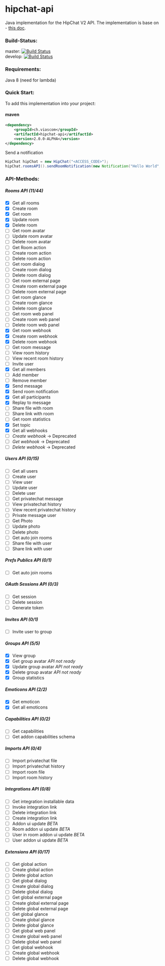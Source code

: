 hipchat-api
============
Java implementation for the HipChat V2 API. The implementation is base on - [this doc](https://www.hipchat.com/docs/apiv2).

### Build-Status:
master: [![Build Status](https://snap-ci.com/viascom/hipchat-api/branch/master/build_image)](https://snap-ci.com/viascom/hipchat-api/branch/master)<br/>
develop: [![Build Status](https://snap-ci.com/viascom/hipchat-api/branch/develop/build_image)](https://snap-ci.com/viascom/hipchat-api/branch/develop)

###  Requirements:
Java 8 (need for lambda)

### Quick Start:
To add this implementation into your project:

#### maven
```xml
<dependency>
    <groupId>ch.viascom</groupId>
    <artifactId>hipchat-api</artifactId>
    <version>2.0.0-ALPHA</version>
</dependency>
```

Send a notification
```java
HipChat hipChat = new HipChat("<ACCESS_CODE>");
hipChat.roomsAPI().sendRoomNotification(new Notification("Hello World", MessageColor.RED, true));
```

### API-Methods:

##### Rooms API (11/44)
- [x] Get all rooms
- [x] Create room
- [x] Get room
- [x] Update room
- [x] Delete room
- [ ] Get room avatar
- [ ] Update room avatar
- [ ] Delete room avatar
- [ ] Get Room action
- [ ] Create room action
- [ ] Delete room action
- [ ] Get room dialog
- [ ] Create room dialog
- [ ] Delete room dialog
- [ ] Get room external page
- [ ] Create room external page
- [ ] Delete room external page
- [ ] Get room glance
- [ ] Create room glance
- [ ] Delete room glance
- [ ] Get room web panel
- [ ] Create room web panel
- [ ] Delete room web panel
- [x] Get room webhook
- [x] Create room webhook
- [x] Delete room webhook
- [ ] Get room message
- [ ] View room history
- [ ] View recent room history
- [ ] Invite user
- [x] Get all members
- [ ] Add member
- [ ] Remove member
- [x] Send message
- [x] Send room notification
- [x] Get all participants
- [x] Replay to message
- [ ] Share file with room
- [ ] Share link with room
- [ ] Get room statistics
- [x] Set topic
- [x] Get all webhooks
- [ ] *Create webhook* -> Deprecated
- [ ] *Get webhook* -> Deprecated
- [ ] *Delete webhook* -> Deprecated

##### Users API (0/15)
- [ ] Get all users
- [ ] Create user
- [ ] View user
- [ ] Update user
- [ ] Delete user
- [ ] Get privatechat message
- [ ] View privatechat history
- [ ] View recent privatechat history
- [ ] Private message user
- [ ] Get Photo
- [ ] Update photo
- [ ] Delete photo
- [ ] Get auto join rooms
- [ ] Share file with user
- [ ] Share link with user

##### Prefs Publics API (0/1)
- [ ] Get auto join rooms

##### OAuth Sessions API (0/3)
- [ ] Get session
- [ ] Delete session
- [ ] Generate token

##### Invites API (0/1)
- [ ] Invite user to group

##### Groups API (5/5)
- [x] View group
- [x] Get group avatar *API not ready*
- [x] Update group avatar *API not ready*
- [x] Delete group avatar *API not ready*
- [x] Group statistics

##### Emoticons API (2/2)
- [x] Get emoticon
- [x] Get all emoticons

##### Capabilities API (0/2)
- [ ] Get capabilities
- [ ] Get addon capabilities schema

##### Imports API (0/4)
- [ ] Import privatechat file
- [ ] Import privatechat history
- [ ] Import room file
- [ ] Import room history

##### Integrations API (0/8)
- [ ] Get integration installable data
- [ ] Invoke integration link
- [ ] Delete integration link
- [ ] Create integration link
- [ ] Addon ui update *BETA*
- [ ] Room addon ui update *BETA*
- [ ] User in room addon ui update *BETA*
- [ ] User addon ui update *BETA*

##### Extensions API (0/17)
- [ ] Get global action
- [ ] Create global action
- [ ] Delete global action
- [ ] Get global dialog
- [ ] Create global dialog
- [ ] Delete global dialog
- [ ] Get global external page
- [ ] Create global external page
- [ ] Delete global external page
- [ ] Get global glance
- [ ] Create global glance
- [ ] Delete global glance
- [ ] Get global web panel
- [ ] Create global web panel
- [ ] Delete global web panel
- [ ] Get global webhook
- [ ] Create global webhook
- [ ] Delete global webhook